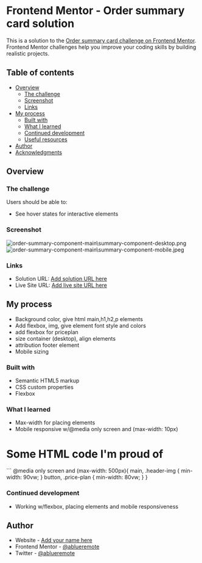 # Frontend Mentor - Order summary card solution

This is a solution to the [Order summary card challenge on Frontend Mentor](https://www.frontendmentor.io/challenges/order-summary-component-QlPmajDUj). Frontend Mentor challenges help you improve your coding skills by building realistic projects. 

## Table of contents

- [Overview](#overview)
  - [The challenge](#the-challenge)
  - [Screenshot](#screenshot)
  - [Links](#links)
- [My process](#my-process)
  - [Built with](#built-with)
  - [What I learned](#what-i-learned)
  - [Continued development](#continued-development)
  - [Useful resources](#useful-resources)
- [Author](#author)
- [Acknowledgments](#acknowledgments)

## Overview

### The challenge

Users should be able to:

- See hover states for interactive elements

### Screenshot

![order-summary-component-main\summary-component-desktop.png](Desktop)
![order-summary-component-main\summary-component-mobile.jpeg](Mobile)

### Links

- Solution URL: [Add solution URL here](https://your-solution-url.com)
- Live Site URL: [Add live site URL here](https://your-live-site-url.com)

## My process

- Background color, give html main,h1,h2,p elements
- Add flexbox, img, give element font style and colors
- add flexbox for priceplan
- size container (desktop), align elements
- attribution footer element
- Mobile sizing

### Built with

- Semantic HTML5 markup
- CSS custom properties
- Flexbox

### What I learned

- Max-width for placing elements
- Mobile responsive w/@media only screen and (max-width: 10px)

<h1>Some HTML code I'm proud of</h1>
```
@media only screen and (max-width: 500px){
    main, .header-img {
        min-width: 90vw;
    }
    button, .price-plan {
        min-width: 80vw;
    }
}

### Continued development

- Working w/flexbox, placing elements and mobile responsiveness

## Author

- Website - [Add your name here](https://www.your-site.com)
- Frontend Mentor - [@ablueremote](https://www.frontendmentor.io/profile/ablueremote)
- Twitter - [@ablueremote](https://www.twitter.com/ablueremote)

